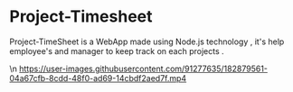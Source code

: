 # Project-Timesheet
Project-TimeSheet is a WebApp made using Node.js technology , it's help employee's and manager to keep track on each projects . 

\n https://user-images.githubusercontent.com/91277635/182879561-04a67cfb-8cdd-48f0-ad69-14cbdf2aed7f.mp4
